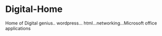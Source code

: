 # Digital-Home
Home of Digital genius.. wordpress... html...networking...Microsoft office applications 
